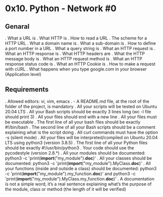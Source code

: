 # 0x10. Python - Network #0
## Genaral
. What a URL is
. What HTTP is
. How to read a URL
. The scheme for a HTTP URL
. What a domain name is
. What a sub-domain is
. How to define a port number in a URL
. What a query string is
. What an HTTP request is
. What an HTTP response is
. What HTTP headers are
. What the HTTP message body is
. What an HTTP request method is
. What an HTTP response status code is
. What an HTTP Cookie is
. How to make a request with cURL
. What happens when you type google.com in your browser (Application level)
## Requirements
. Allowed editors: vi, vim, emacs
. - A README.md file, at the root of the folder of the project, is mandatory
. All your scripts will be tested on Ubuntu 20.04 LTS
. All your Bash scripts should be exactly 3 lines long (wc -l file should print 3)
. All your files should end with a new line
. All your files must be executable
. The first line of all your bash files should be exactly #!/bin/bash
. The second line of all your Bash scripts should be a comment explaining what is the script doing
. All curl commands must have the option -s (silent mode)
. All your files will be interpreted/compiled on Ubuntu 20.04 LTS using python3 (version 3.8.5)
. The first line of all your Python files should be exactly #!/usr/bin/python3
. Your code should use the pycodestyle (version 2.8.*)
. All your modules should be documented: python3 -c 'print(__import__("my_module").__doc__)'
. All your classes should be documented: python3 -c 'print(__import__("my_module").MyClass.__doc__)'
. All your functions (inside and outside a class) should be documented: python3 -c 'print(__import__("my_module").my_function.__doc__)' and python3 -c 'print(__import__("my_module").MyClass.my_function.__doc__)'
. A documentation is not a simple word, it’s a real sentence explaining what’s the purpose of the module, class or method (the length of it will be verified)

